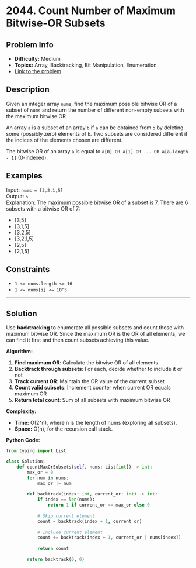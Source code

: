 # 2044. Count Number of Maximum Bitwise-OR Subsets

## Problem Info

- **Difficulty:** Medium
- **Topics:** Array, Backtracking, Bit Manipulation, Enumeration
- [Link to the problem](https://leetcode.com/problems/count-number-of-maximum-bitwise-or-subsets/)

## Description

Given an integer array `nums`, find the maximum possible bitwise OR of a subset of `nums` and return the number of different non-empty subsets with the maximum bitwise OR.

An array `a` is a subset of an array `b` if `a` can be obtained from `b` by deleting some (possibly zero) elements of `b`. Two subsets are considered different if the indices of the elements chosen are different.

The bitwise OR of an array `a` is equal to `a[0] OR a[1] OR ... OR a[a.length - 1]` (0-indexed).

## Examples

Input: `nums = [3,2,1,5]`  
Output: `6`  
Explanation: The maximum possible bitwise OR of a subset is 7. There are 6 subsets with a bitwise OR of 7:
- [3,5]
- [3,1,5] 
- [3,2,5]
- [3,2,1,5]
- [2,5]
- [2,1,5]

## Constraints

- `1 <= nums.length <= 16`
- `1 <= nums[i] <= 10^5`

---

## Solution

Use **backtracking** to enumerate all possible subsets and count those with maximum bitwise OR. Since the maximum OR is the OR of all elements, we can find it first and then count subsets achieving this value.

**Algorithm:**

1. **Find maximum OR**: Calculate the bitwise OR of all elements
2. **Backtrack through subsets**: For each, decide whether to include it or not
3. **Track current OR**: Maintain the OR value of the current subset
4. **Count valid subsets**: Increment counter when current OR equals maximum OR
5. **Return total count**: Sum of all subsets with maximum bitwise OR


**Complexity:**

- **Time:** O(2^n), where n is the length of nums (exploring all subsets).
- **Space:** O(n), for the recursion call stack.

**Python Code:**

```python
from typing import List

class Solution:
    def countMaxOrSubsets(self, nums: List[int]) -> int:
        max_or = 0
        for num in nums:
            max_or |= num
        
        def backtrack(index: int, current_or: int) -> int:
            if index == len(nums):
                return 1 if current_or == max_or else 0
            
            # Skip current element
            count = backtrack(index + 1, current_or)
            
            # Include current element
            count += backtrack(index + 1, current_or | nums[index])
            
            return count
        
        return backtrack(0, 0)
```

